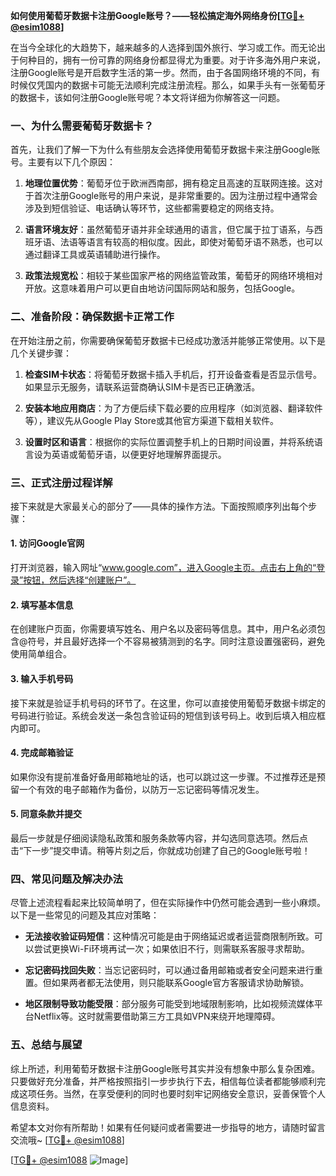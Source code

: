 **如何使用葡萄牙数据卡注册Google账号？——轻松搞定海外网络身份[[TG💪+ @esim1088](https://t.me/s/esim1088)]**

在当今全球化的大趋势下，越来越多的人选择到国外旅行、学习或工作。而无论出于何种目的，拥有一份可靠的网络身份都显得尤为重要。对于许多海外用户来说，注册Google账号是开启数字生活的第一步。然而，由于各国网络环境的不同，有时候仅凭国内的数据卡可能无法顺利完成注册流程。那么，如果手头有一张葡萄牙的数据卡，该如何注册Google账号呢？本文将详细为你解答这一问题。

### 一、为什么需要葡萄牙数据卡？

首先，让我们了解一下为什么有些朋友会选择使用葡萄牙数据卡来注册Google账号。主要有以下几个原因：

1. **地理位置优势**：葡萄牙位于欧洲西南部，拥有稳定且高速的互联网连接。这对于首次注册Google账号的用户来说，是非常重要的。因为注册过程中通常会涉及到短信验证、电话确认等环节，这些都需要稳定的网络支持。
   
2. **语言环境友好**：虽然葡萄牙语并非全球通用的语言，但它属于拉丁语系，与西班牙语、法语等语言有较高的相似度。因此，即使对葡萄牙语不熟悉，也可以通过翻译工具或英语辅助进行操作。

3. **政策法规宽松**：相较于某些国家严格的网络监管政策，葡萄牙的网络环境相对开放。这意味着用户可以更自由地访问国际网站和服务，包括Google。

### 二、准备阶段：确保数据卡正常工作

在开始注册之前，你需要确保葡萄牙数据卡已经成功激活并能够正常使用。以下是几个关键步骤：

1. **检查SIM卡状态**：将葡萄牙数据卡插入手机后，打开设备查看是否显示信号。如果显示无服务，请联系运营商确认SIM卡是否已正确激活。

2. **安装本地应用商店**：为了方便后续下载必要的应用程序（如浏览器、翻译软件等），建议先从Google Play Store或其他官方渠道下载相关软件。

3. **设置时区和语言**：根据你的实际位置调整手机上的日期时间设置，并将系统语言设为英语或葡萄牙语，以便更好地理解界面提示。

### 三、正式注册过程详解

接下来就是大家最关心的部分了——具体的操作方法。下面按照顺序列出每个步骤：

#### 1. 访问Google官网

打开浏览器，输入网址“www.google.com”，进入Google主页。点击右上角的“登录”按钮，然后选择“创建账户”。

#### 2. 填写基本信息

在创建账户页面，你需要填写姓名、用户名以及密码等信息。其中，用户名必须包含@符号，并且最好选择一个不容易被猜测到的名字。同时注意设置强密码，避免使用简单组合。

#### 3. 输入手机号码

接下来就是验证手机号码的环节了。在这里，你可以直接使用葡萄牙数据卡绑定的号码进行验证。系统会发送一条包含验证码的短信到该号码上。收到后填入相应框内即可。

#### 4. 完成邮箱验证

如果你没有提前准备好备用邮箱地址的话，也可以跳过这一步骤。不过推荐还是预留一个有效的电子邮箱作为备份，以防万一忘记密码等情况发生。

#### 5. 同意条款并提交

最后一步就是仔细阅读隐私政策和服务条款等内容，并勾选同意选项。然后点击“下一步”提交申请。稍等片刻之后，你就成功创建了自己的Google账号啦！

### 四、常见问题及解决办法

尽管上述流程看起来比较简单明了，但在实际操作中仍然可能会遇到一些小麻烦。以下是一些常见的问题及其应对策略：

- **无法接收验证码短信**：这种情况可能是由于网络延迟或者运营商限制所致。可以尝试更换Wi-Fi环境再试一次；如果依旧不行，则需联系客服寻求帮助。
  
- **忘记密码找回失败**：当忘记密码时，可以通过备用邮箱或者安全问题来进行重置。但如果两者都无法使用，则只能联系Google官方客服请求协助解锁。

- **地区限制导致功能受限**：部分服务可能受到地域限制影响，比如视频流媒体平台Netflix等。这时就需要借助第三方工具如VPN来绕开地理障碍。

### 五、总结与展望

综上所述，利用葡萄牙数据卡注册Google账号其实并没有想象中那么复杂困难。只要做好充分准备，并严格按照指引一步步执行下去，相信每位读者都能够顺利完成这项任务。当然，在享受便利的同时也要时刻牢记网络安全意识，妥善保管个人信息资料。

希望本文对你有所帮助！如果有任何疑问或者需要进一步指导的地方，请随时留言交流哦~ [[TG💪+ @esim1088](https://t.me/s/esim1088)]

[[TG💪+ @esim1088](https://t.me/s/esim1088) ![Image](https://i.postimg.cc/4NQfJmqS/Snipaste-2025-05-13-00-14-12.png)]
